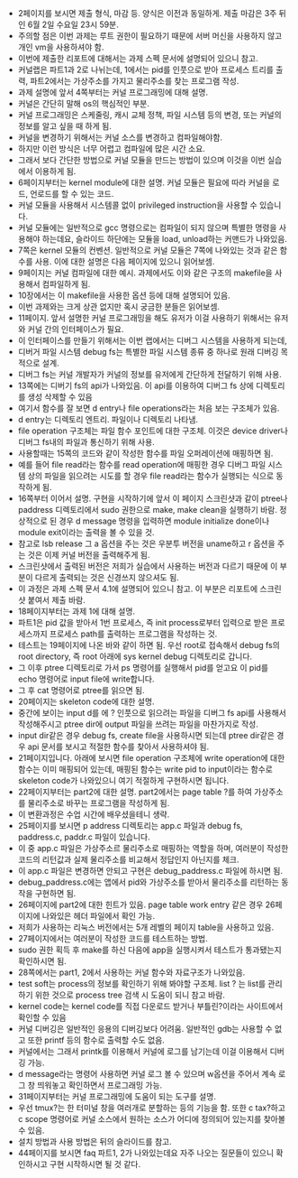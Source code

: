 - 2페이지를 보시면 제출 형식, 마감 등. 양식은 이전과 동일하게. 제출 마감은 3주 뒤인 6월 2일 수요일 23시 59분.
- 주의할 점은 이번 과제는 루트 권한이 필요하기 때문에 서버 머신을 사용하지 않고 개인 vm을 사용하셔야 함.
- 이번에 제출한 리포트에 대해서는 과제 스펙 문서에 설명되어 있으니 참고.
- 커널랩은 파트1과 2로 나뉘는데, 1에서는 pid를 인풋으로 받아 프로세스 트리를 출력, 파트2에서는 가상주소를 가지고 물리주소를 찾는 프로그램 작성.
- 과제 설명에 앞서 4쪽부터는 커널 프로그래밍에 대해 설명.
- 커널은 간단히 말해 os의 핵심적인 부분.
- 커널 프로그래밍은 스케줄링, 캐시 교체 정책, 파일 시스템 등의 변경, 또는 커널의 정보를 알고 싶을 때 하게 됨.
- 커널을 변경하기 위해서는 커널 소스를 변경하고 컴파일해야함.
- 하지만 이런 방식은 너무 어렵고 컴파일에 많은 시간 소요. 
- 그래서 보다 간단한 방법으로 커널 모듈을 만드는 방법이 있으며 이것을 이번 실습에서 이용하게 됨. 
- 6페이지부터는 kernel module에 대한 설명. 커널 모듈은 필요에 따라 커널을 로드, 언로드를 할 수 있는 코드.
- 커널 모듈을 사용해서 시스템콜 없이 privileged instruction을 사용할 수 있습니다. 
- 커널 모듈에는 일반적으로 gcc 명령으로는 컴파일이 되지 않으며 특별한 명령을 사용해야 하는데요, 슬라이드 하단에는 모듈을 load, unload하는 커맨드가 나와있음.
- 7쪽은 kernel 모듈의 컨벤션. 일반적으로 커널 모듈은 7쪽에 나와있는 것과 같은 함수를 사용. 이에 대한 설명은 다음 페이지에 있으니 읽어보셈.
- 9페이지는 커널 컴파일에 대한 예시. 과제에서도 이와 같은 구조의 makefile을 사용해서 컴파일하게 됨.
- 10장에서는 이 makefile을 사용한 옵션 등에 대해 설명되어 있음.
- 이번 과제와는 크게 상관 없지만 혹시 궁금한 분들은 읽어보셈.
- 11페이지. 앞서 설명한 커널 프로그래밍을 해도 유저가 이걸 사용하기 위해서는 유저와 커널 간의 인터페이스가 필요.
- 이 인터페이스를 만들기 위해서는 이번 랩에서는 디버그 시스템을 사용하게 되는데, 
- 디버거 파일 시스템 debug fs는 특별한 파일 시스템 종류 중 하나로 원래 디버깅 목적으로 설계. 
- 디버그 fs는 커널 개발자가 커널의 정보를 유저에게 간단하게 전달하기 위해 사용.
- 13쪽에는 디버기 fs의 api가 나와있음. 이 api를 이용하여 디버그 fs 상에 디렉토리를 생성 삭제할 수 있음
- 여기서 함수를 잘 보면 d entry나 file operations라는 처음 보는 구조체가 있음.
- d entry는 디렉토리 엔트리. 파일이나 디렉토리 나타냄.
- file operation 구조체는 파일 함수 포인트에 대한 구조체. 이것은 device driver나 디버그 fs내의 파일과 통신하기 위해 사용.
- 사용할때는 15쪽의 코드와 같이 작성한 함수를 파일 오퍼레이션에 매핑하면 됨.
- 예를 들어 file read라는 함수를 read operation에 매핑한 경우 디버그 파일 시스템 상의 파일을 읽으려는 시도를 할 경우 file read라는 함수가 실행되는 식으로 동작하게 됨.
- 16쪽부터 이어서 설명. 구현을 시작하기에 앞서 이 페이지 스크린샷과 같이 ptree나 paddress 디렉토리에서 sudo 권한으로 make, make clean을 실행하기 바람. 정상적으로 된 경우 d message 명령을 입력하면 module initialize done이나 module exit이라는 출력을 볼 수 있을 것.
- 참고로 lsb release 그 a 옵션을 주는 것은 우분투 버전을 uname하고 r 옵션을 주는 것은 이제 커널 버전을 출력해주게 됨.
- 스크린샷에서 출력된 버전은 저희가 실습에서 사용하는 버전과 다르기 때문에 이 부분이 다르게 출력되는 것은 신경쓰지 않으셔도 됨.
- 이 과정은 과제 스펙 문서 4.1에 설명되어 있으니 참고. 이 부분은 리포트에 스크린샷 붙여서 제출 바람.
- 18페이지부터는 과제 1에 대해 설명. 
- 파트1은 pid 값을 받아서 1번 프로세스, 즉 init process로부터 입력으로 받은 프로세스까지 프로세스 path를 출력하는 프로그램을 작성하는 것. 
- 테스트는 19페이지에 나온 바와 같이 하면 됨. 우선 root로 접속해서 debug fs의 root directory, 즉 root 아래에 sys kernel debug 디렉토리로 갑니다.
- 그 이후 ptree 디렉토리로 가서 ps 명령어를 실행해서 pid를 얻고요 이 pid를 echo 명령어로 input file에 write합니다.
- 그 후 cat 명령어로 ptree를 읽으면 됨.
- 20페이지는 skeleton code에 대한 설명. 
- 중간에 보이는 input d를 에 ? 인풋으로 읽으려는 파일을 디버그 fs api를 사용해서 작성해주시고 ptree dir에 output 파일을 쓰려는 파일을 마찬가지로 작성.
- input dir같은 경우 debug fs, create file을 사용하시면 되는데 ptree dir같은 경우 api 문서를 보시고 적절한 함수를 찾아서 사용하셔야 됨.
- 21페이지입니다. 아래에 보시면 file operation 구조체에 write operation에 대한 함수는 이미 매핑되어 있는데, 매핑된 함수는 write pid to input이라는 함수로 skeleton code가 나와있으니 여기 적절하게 구현하시면 됩니다.
- 22페이지부터는 part2에 대한 설명. part2에서는 page table ?를 하여 가상주소를 물리주소로 바꾸는 프로그램을 작성하게 됨. 
- 이 변환과정은 수업 시간에 배우셨을테니 생략.
- 25페이지를 보시면 p address 디렉토리는 app.c 파일과 debug fs, paddress.c, paddr.c 파일이 있습니다.
- 이 중 app.c 파일은 가상주소르 물리주소로 매핑하는 역할을 하며, 여러분이 작성한 코드의 리턴값과 실제 물리주소를 비교해서 정답인지 아닌지를 체크.
- 이 app.c 파일은 변경하면 안되고 구현은 debug_paddress.c 파일에 하시면 됨.
- debug_paddress.c에는 앱에서 pid와 가상주소를 받아서 물리주소를 리턴하는 동작을 구현하면 됨.
- 26페이지에 part2에 대한 힌트가 있음. page table work entry 같은 경우 26페이지에 나와있은 헤더 파일에서 확인 가능.
- 저희가 사용하는 리눅스 버전에서는 5개 레벨의 페이지 table을 사용하고 있음.
- 27페이지에서는 여러분이 작성한 코드를 테스트하는 방법.
- sudo 권한 획득 후 make를 하신 다음에 app을 실행시켜서 테스트가 통과됐는지 확인하시면 됨.
- 28쪽에서는 part1, 2에서 사용하는 커널 함수와 자료구조가 나와있음.
- test soft는 process의 정보를 확인하기 위해 봐야할 구조체. list ? 는 list를 관리하기 위한 것으로 process tree 검색 시 도움이 되니 참고 바람.
- kernel code는 kernel code를 직접 다운로드 받거나 부틀린?이라는 사이트에서 확인할 수 있음
- 커널 디버깅은 일반적인 응용의 디버깅보다 어려움. 일반적인 gdb는 사용할 수 없고 또한 printf 등의 함수로 출력할 수도 없음.
- 커널에서는 그래서 printk를 이용해서 커널에 로그를 남기는데 이걸 이용해서 디버깅 가능.
- d message라는 명령어 사용하면 커널 로그 볼 수 있으며 w옵션을 주어서 계속 로그 창 띄워놓고 확인하면서 프로그래밍 가능.
- 31페이지부터는 커널 프로그래밍에 도움이 되는 도구를 설명. 
- 우선 tmux?는 한 터미널 창을 여러개로 분할하는 등의 기능을 함. 또한 c tax?하고 c scope 명령어로 커널 소스에서 원하는 소스가 어디에 정의되어 있는지를 찾아볼 수 있음. 
- 설치 방법과 사용 방법은 뒤의 슬라이드를 참고.
- 44페이지를 보시면 faq 파트1, 2가 나와있는데요 자주 나오는 질문들이 있으니 확인하시고 구현 시작하시면 될 것 같다.